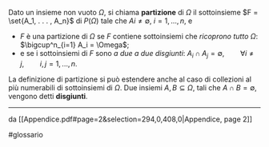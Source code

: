 Dato un insieme non vuoto $\Omega$, si chiama **partizione** di $\Omega$ il sottoinsieme $F = \set{A_1, . . . , A_n}$ di $P(\Omega)$ tale che $Ai \neq \emptyset,\ i = 1, . . . , n$, e
* $F$ è una partizione di $\Omega$ se $F$ contiene sottoinsiemi che *ricoprono tutto $\Omega$*:
	  $\bigcup^n_{i=1} A_i = \Omega$;  
* e se i sottoinsiemi di $F$ sono *a due a due disgiunti*:
	  $A_i \cap A_j = \emptyset,\qquad \forall i \neq j,\qquad i, j = 1, . . . , n$. 
	  
La definizione di partizione si può estendere anche al caso di collezioni al più numerabili di sottoinsiemi di $\Omega$. 
Due insiemi $A, B \subseteq \Omega$, tali che $A \cap B = \emptyset$, vengono detti **disgiunti**.

***
da [[Appendice.pdf#page=2&selection=294,0,408,0|Appendice, page 2]]

#glossario 